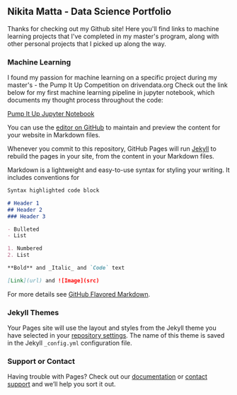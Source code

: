 ## Nikita Matta - Data Science Portfolio

Thanks for checking out my Github site! Here you'll find links to machine learning projects that I've completed in my master's program, along with other personal projects that I picked up along the way. 

### Machine Learning

I found my passion for machine learning on a specific project during my master's - the Pump It Up Competition on drivendata.org 
Check out the link below for my first machine learning pipeline in jupyter notebook, which documents my thought process throughout the code:

[Pump It Up Jupyter Notebook](https://github.com/nmatta72/nmatta72.github.io/blob/master/PumpItUpCompetitionCode.ipynb)

You can use the [editor on GitHub](https://github.com/nmatta72/nmatta72.github.io/edit/master/README.md) to maintain and preview the content for your website in Markdown files.

Whenever you commit to this repository, GitHub Pages will run [Jekyll](https://jekyllrb.com/) to rebuild the pages in your site, from the content in your Markdown files.



Markdown is a lightweight and easy-to-use syntax for styling your writing. It includes conventions for

```markdown
Syntax highlighted code block

# Header 1
## Header 2
### Header 3

- Bulleted
- List

1. Numbered
2. List

**Bold** and _Italic_ and `Code` text

[Link](url) and ![Image](src)
```

For more details see [GitHub Flavored Markdown](https://guides.github.com/features/mastering-markdown/).

### Jekyll Themes

Your Pages site will use the layout and styles from the Jekyll theme you have selected in your [repository settings](https://github.com/nmatta72/nmatta72.github.io/settings). The name of this theme is saved in the Jekyll `_config.yml` configuration file.

### Support or Contact

Having trouble with Pages? Check out our [documentation](https://help.github.com/categories/github-pages-basics/) or [contact support](https://github.com/contact) and we’ll help you sort it out.
